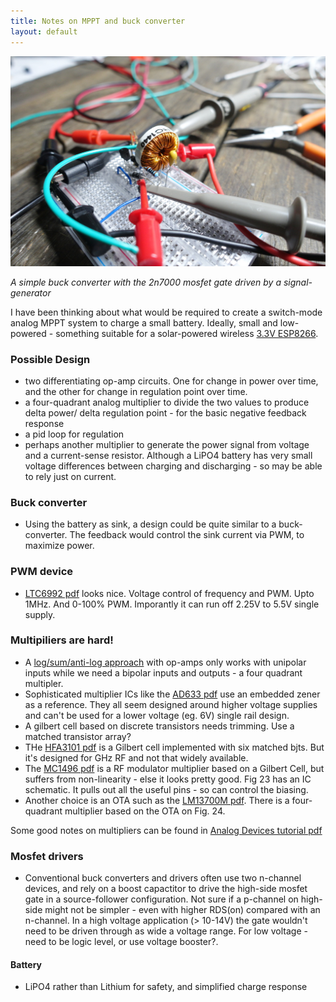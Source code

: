 ```yaml
---
title: Notes on MPPT and buck converter
layout: default
---
```


![pic](/public/images/buck/DSC02975.JPG)

*A simple buck converter with the 2n7000 mosfet gate driven by a signal-generator*

I have been thinking about what would be required to create a switch-mode analog MPPT system to charge a small battery. Ideally, small and low-powered - something suitable for a solar-powered wireless [3.3V ESP8266](https://en.wikipedia.org/wiki/ESP8266). 

### Possible Design
  - two differentiating op-amp circuits. One for change in power over time, and the other for change in regulation point over time.
  - a four-quadrant analog multiplier to divide the two values to produce delta power/ delta regulation point - for the basic negative feedback response
  - a pid loop for regulation
  - perhaps another multiplier to generate the power signal from voltage and a current-sense resistor. Although a LiPO4 battery has very small voltage differences between charging and discharging - so may be able to rely just on current.


### Buck converter
  - Using the battery as sink, a design could be quite similar to a buck-converter. The feedback would control the sink current via PWM, to maximize power. 

### PWM device
  - [LTC6992 pdf](http://cds.linear.com/docs/en/datasheet/69921234fc.pdf) looks nice. Voltage control of frequency and PWM. Upto 1MHz. And 0-100% PWM. Imporantly it can run off 2.25V to 5.5V single supply.

### Multipiliers are hard! 

  - A [log/sum/anti-log approach](https://en.wikibooks.org/wiki/Electronics/Analog_multipliers) with op-amps only works with unipolar inputs while we need a bipolar inputs and outputs - a four quadrant multipler.
  - Sophisticated multiplier ICs like the [AD633 pdf](http://www.analog.com/media/en/technical-documentation/data-sheets/AD633.pdf) use an embedded zener as a reference. They all seem designed around higher voltage supplies and can't be used for a lower voltage (eg. 6V) single rail design.
  - A gilbert cell based on discrete transistors needs trimming. Use a matched transistor array? 
  - THe [HFA3101 pdf](http://www.intersil.com/content/dam/Intersil/documents/hfa3/hfa3101.pdf) is a Gilbert cell implemented with six matched bjts. But it's designed for GHz RF and not that widely available.
  - The [MC1496 pdf](http://www.onsemi.com/pub_link/Collateral/MC1496-D.PDF) is a RF modulator multiplier based on a Gilbert Cell, but suffers from non-linearity - else it looks pretty good. Fig 23 has an IC schematic. It pulls out all the useful pins - so can control the biasing.
  - Another choice is an OTA such as the [LM13700M pdf](http://www.farnell.com/datasheets/2020636.pdf). There is a four-quadrant multiplier based on the OTA on Fig. 24.

Some good notes on multipliers can be found in [Analog Devices tutorial pdf](http://www.analog.com/media/en/training-seminars/tutorials/MT-079.pdf)

### Mosfet drivers
  - Conventional buck converters and drivers often use two n-channel devices, and rely on a boost capactitor to drive the high-side mosfet gate in a source-follower configuration. Not sure if a p-channel on high-side might not be simpler - even with higher RDS(on) compared with an n-channel. In a high voltage application (> 10-14V) the gate wouldn't need to be driven through as wide a voltage range. For low voltage - need to be logic level, or use voltage booster?. 

#### Battery
  - LiPO4 rather than Lithium for safety, and simplified charge response

